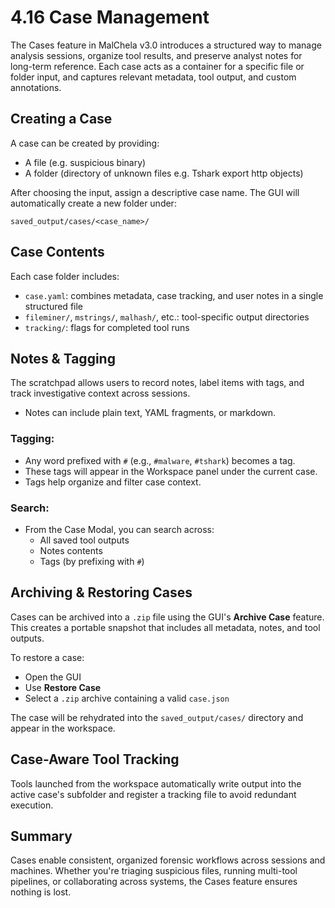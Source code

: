 # 4.16 Case Management

The Cases feature in MalChela v3.0 introduces a structured way to manage analysis sessions, organize tool results, and preserve analyst notes for long-term reference. Each case acts as a container for a specific file or folder input, and captures relevant metadata, tool output, and custom annotations.

## Creating a Case

A case can be created by providing:

- A file (e.g. suspicious binary)
- A folder (directory of unknown files e.g. Tshark export http objects)


After choosing the input, assign a descriptive case name. The GUI will automatically create a new folder under:

```
saved_output/cases/<case_name>/
```

## Case Contents

Each case folder includes:

- `case.yaml`: combines metadata, case tracking, and user notes in a single structured file
- `fileminer/`, `mstrings/`, `malhash/`, etc.: tool-specific output directories
- `tracking/`: flags for completed tool runs

## Notes & Tagging

The scratchpad allows users to record notes, label items with tags, and track investigative context across sessions.

- Notes can include plain text, YAML fragments, or markdown.


### Tagging:

- Any word prefixed with `#` (e.g., `#malware`, `#tshark`) becomes a tag.
- These tags will appear in the Workspace panel under the current case.
- Tags help organize and filter case context.

### Search:

- From the Case Modal, you can search across:
  - All saved tool outputs
  - Notes contents
  - Tags (by prefixing with `#`)

## Archiving & Restoring Cases

Cases can be archived into a `.zip` file using the GUI's **Archive Case** feature. This creates a portable snapshot that includes all metadata, notes, and tool outputs.

To restore a case:

- Open the GUI
- Use **Restore Case**
- Select a `.zip` archive containing a valid `case.json`

The case will be rehydrated into the `saved_output/cases/` directory and appear in the workspace.

## Case-Aware Tool Tracking

Tools launched from the workspace automatically write output into the active case's subfolder and register a tracking file to avoid redundant execution.

## Summary

Cases enable consistent, organized forensic workflows across sessions and machines. Whether you're triaging suspicious files, running multi-tool pipelines, or collaborating across systems, the Cases feature ensures nothing is lost.